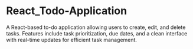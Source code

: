 # React_Todo-Application
A React-based to-do application allowing users to create, edit, and delete tasks. Features include task prioritization, due dates, and a clean interface with real-time updates for efficient task management.

